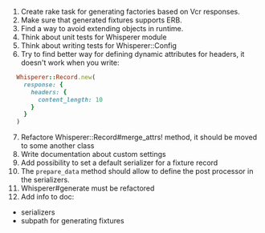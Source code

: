 1. Create rake task for generating factories based on Vcr responses.
2. Make sure that generated fixtures supports ERB.
3. Find a way to avoid extending objects in runtime.
4. Think about unit tests for Whisperer module
5. Think about writing tests for Whisperer::Config
6. Try to find better way for defining dynamic attributes for headers, it doesn't work when you write:

  ```ruby
    Whisperer::Record.new(
      response: {
        headers: {
          content_length: 10
        }
      }
    )
  ```

7. Refactore Whisperer::Record#merge_attrs! method, it should be moved to some another class
8. Write documentation about custom settings
9. Add possibility to set a default serializer for a fixture record
10. The `prepare_data` method should allow to define the post processor in the serializers.
11. Whisperer#generate must be refactored
12. Add info to doc:
  - serializers
  - subpath for generating fixtures
